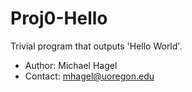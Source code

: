 # Proj0-Hello
Trivial program that outputs 'Hello World'.

- Author: Michael Hagel
- Contact: mhagel@uoregon.edu



